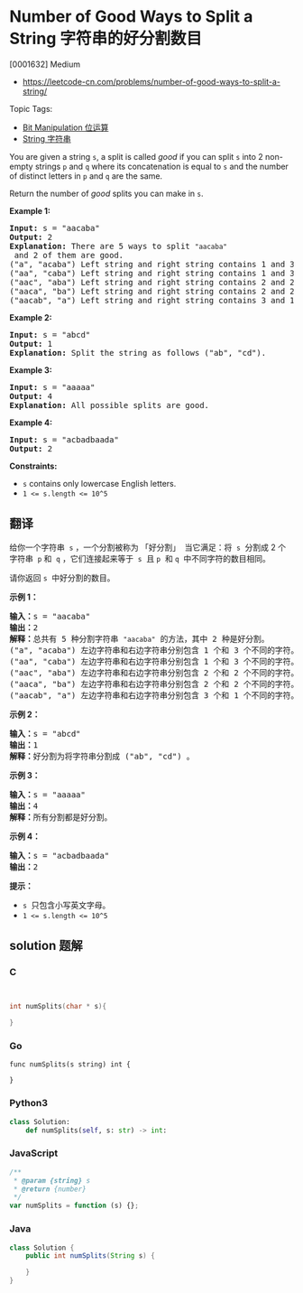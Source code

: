 # Number of Good Ways to Split a String 字符串的好分割数目

[0001632] Medium

- https://leetcode-cn.com/problems/number-of-good-ways-to-split-a-string/

Topic Tags:

- [Bit Manipulation 位运算](https://leetcode-cn.com/tag/bit-manipulation/)
- [String 字符串](https://leetcode-cn.com/tag/string/)

You are given a string `s`, a split is called *good* if you can split `s` into 2 non-empty strings `p` and `q` where its concatenation is equal to `s` and the number of distinct letters in `p` and `q` are the same.

Return the number of _good_ splits you can make in `s`.

**Example 1:**

<pre><strong>Input:</strong> s = "aacaba"
<strong>Output:</strong> 2
<strong>Explanation:</strong> There are 5 ways to split <code>"aacaba"</code> and 2 of them are good. 
("a", "acaba") Left string and right string contains 1 and 3 different letters respectively.
("aa", "caba") Left string and right string contains 1 and 3 different letters respectively.
("aac", "aba") Left string and right string contains 2 and 2 different letters respectively (good split).
("aaca", "ba") Left string and right string contains 2 and 2 different letters respectively (good split).
("aacab", "a") Left string and right string contains 3 and 1 different letters respectively.
</pre>

**Example 2:**

<pre><strong>Input:</strong> s = "abcd"
<strong>Output:</strong> 1
<strong>Explanation: </strong>Split the string as follows ("ab", "cd").
</pre>

**Example 3:**

<pre><strong>Input:</strong> s = "aaaaa"
<strong>Output:</strong> 4
<strong>Explanation: </strong>All possible splits are good.</pre>

**Example 4:**

<pre><strong>Input:</strong> s = "acbadbaada"
<strong>Output:</strong> 2
</pre>

**Constraints:**

- `s` contains only lowercase English letters.
- `1 <= s.length <= 10^5`

## 翻译

给你一个字符串  `s` ，一个分割被称为 「好分割」  当它满足：将  `s`  分割成 2 个字符串  `p` 和  `q` ，它们连接起来等于  `s`  且 `p`  和 `q`  中不同字符的数目相同。

请你返回 `s`  中好分割的数目。

**示例 1：**

<pre><strong>输入：</strong>s = "aacaba"
<strong>输出：</strong>2
<strong>解释：</strong>总共有 5 种分割字符串 <code>"aacaba"</code> 的方法，其中 2 种是好分割。
("a", "acaba") 左边字符串和右边字符串分别包含 1 个和 3 个不同的字符。
("aa", "caba") 左边字符串和右边字符串分别包含 1 个和 3 个不同的字符。
("aac", "aba") 左边字符串和右边字符串分别包含 2 个和 2 个不同的字符。这是一个好分割。
("aaca", "ba") 左边字符串和右边字符串分别包含 2 个和 2 个不同的字符。这是一个好分割。
("aacab", "a") 左边字符串和右边字符串分别包含 3 个和 1 个不同的字符。
</pre>

**示例 2：**

<pre><strong>输入：</strong>s = "abcd"
<strong>输出：</strong>1
<strong>解释：</strong>好分割为将字符串分割成 ("ab", "cd") 。
</pre>

**示例 3：**

<pre><strong>输入：</strong>s = "aaaaa"
<strong>输出：</strong>4
<strong>解释：</strong>所有分割都是好分割。</pre>

**示例 4：**

<pre><strong>输入：</strong>s = "acbadbaada"
<strong>输出：</strong>2
</pre>

**提示：**

- `s`  只包含小写英文字母。
- `1 <= s.length <= 10^5`

## solution 题解

### C

```c


int numSplits(char * s){

}
```

### Go

```golang
func numSplits(s string) int {

}
```

### Python3

```python
class Solution:
    def numSplits(self, s: str) -> int:
```

### JavaScript

```javascript
/**
 * @param {string} s
 * @return {number}
 */
var numSplits = function (s) {};
```

### Java

```java
class Solution {
    public int numSplits(String s) {

    }
}
```
